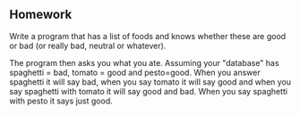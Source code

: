 ## Homework

Write a program that has a list of foods and knows whether these are good or bad (or really bad, neutral or whatever).

The program then asks you what you ate. Assuming your "database" has spaghetti = bad, tomato = good and pesto=good. When you answer spaghetti it will say bad, when you say tomato it will say good and when you say spaghetti with tomato it will say good and bad. When you say spaghetti with pesto it says just good.
